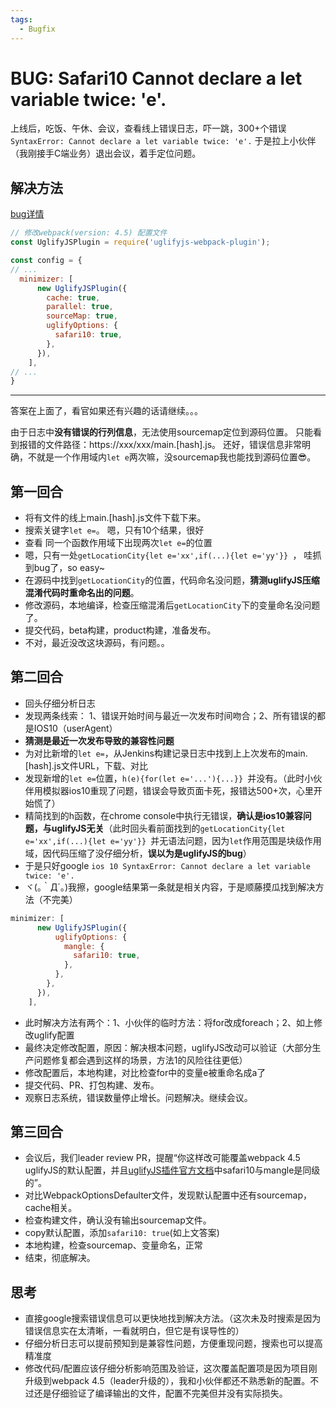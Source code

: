 ```yaml
---
tags:
  - Bugfix
---
```


# BUG: Safari10 Cannot declare a let variable twice: 'e'.

上线后，吃饭、午休、会议，查看线上错误日志，吓一跳，300+个错误
`SyntaxError: Cannot declare a let variable twice: 'e'.`
于是拉上小伙伴（我刚接手C端业务）退出会议，着手定位问题。

## 解决方法
[bug详情](https://bugs.webkit.org/show_bug.cgi?id=171041)  
```js
// 修改webpack(version: 4.5) 配置文件
const UglifyJSPlugin = require('uglifyjs-webpack-plugin');

const config = {
// ...
  minimizer: [
      new UglifyJSPlugin({
        cache: true,
        parallel: true,
        sourceMap: true,
        uglifyOptions: {
          safari10: true,
        },
      }),
    ],
// ...
}
```

-------------
答案在上面了，看官如果还有兴趣的话请继续。。。

由于日志中**没有错误的行列信息**，无法使用sourcemap定位到源码位置。
只能看到报错的文件路径：https://xxx/xxx/main.[hash].js。
还好，错误信息非常明确，不就是一个作用域内`let e`两次嘛，没sourcemap我也能找到源码位置😎。

## 第一回合
* 将有文件的线上main.[hash].js文件下载下来。
* 搜索关键字`let e=`。   嗯，只有10个结果，很好
* 查看 同一个函数作用域下出现两次`let e=`的位置
* 嗯，只有一处`getLocationCity{let e='xx',if(...){let e='yy'}} `， 哇抓到bug了，so easy~
* 在源码中找到`getLocationCity`的位置，代码命名没问题，**猜测uglifyJS压缩混淆代码时重命名出的问题**。
* 修改源码，本地编译，检查压缩混淆后`getLocationCity`下的变量命名没问题了。
* 提交代码，beta构建，product构建，准备发布。
* 不对，最近没改这块源码，有问题。。

## 第二回合
* 回头仔细分析日志
* 发现两条线索：  1、错误开始时间与最近一次发布时间吻合；2、所有错误的都是IOS10（userAgent）
* **猜测是最近一次发布导致的兼容性问题**
* 为对比新增的`let e=`，从Jenkins构建记录日志中找到上上次发布的main.[hash].js文件URL，下载、对比
* 发现新增的`let e=`位置，`h(e){for(let e='...'){...}} `并没有。（此时小伙伴用模拟器ios10重现了问题，错误会导致页面卡死，报错达500+次，心里开始慌了）
* 精简找到的h函数，在chrome console中执行无错误，**确认是ios10兼容问题，与uglifyJS无关**（此时回头看前面找到的`getLocationCity{let e='xx',if(...){let e='yy'}} `并无语法问题，因为`let`作用范围是块级作用域，因代码压缩了没仔细分析，**误以为是uglifyJS的bug**）
* 于是只好google `ios 10 SyntaxError: Cannot declare a let variable twice: 'e'.`
* ヾ(｡｀Д´｡)我擦，google结果第一条就是相关内容，于是顺藤摸瓜找到解决方法（不完美）
```js
minimizer: [
      new UglifyJSPlugin({
          uglifyOptions: {
            mangle: {
              safari10: true,
            },
          },
        },
      }),
    ],
```
* 此时解决方法有两个：1、小伙伴的临时方法：将for改成foreach；2、如上修改uglify配置
* 最终决定修改配置，原因：解决根本问题，uglifyJS改动可以验证（大部分生产问题修复都会遇到这样的场景，方法1的风险往往更低）
* 修改配置后，本地构建，对比检查for中的变量e被重命名成a了
* 提交代码、PR、打包构建、发布。
* 观察日志系统，错误数量停止增长。问题解决。继续会议。

## 第三回合
* 会议后，我们leader review PR，提醒“你这样改可能覆盖webpack 4.5 uglifyJS的默认配置，并且[uglifyJS插件官方文档](https://github.com/webpack-contrib/uglifyjs-webpack-plugin)中safari10与mangle是同级的”。
* 对比WebpackOptionsDefaulter文件，发现默认配置中还有sourcemap，cache相关。
* 检查构建文件，确认没有输出sourcemap文件。
* copy默认配置，添加`safari10: true`(如上文答案)
* 本地构建，检查sourcemap、变量命名，正常
* 结束，彻底解决。

## 思考
* 直接google搜索错误信息可以更快地找到解决方法。（这次未及时搜索是因为错误信息实在太清晰，一看就明白，但它是有误导性的）
* 仔细分析日志可以提前预知到是兼容性问题，方便重现问题，搜索也可以提高精准度
* 修改代码/配置应该仔细分析影响范围及验证，这次覆盖配置项是因为项目刚升级到webpack 4.5（leader升级的），我和小伙伴都还不熟悉新的配置。不过还是仔细验证了编译输出的文件，配置不完美但并没有实际损失。
